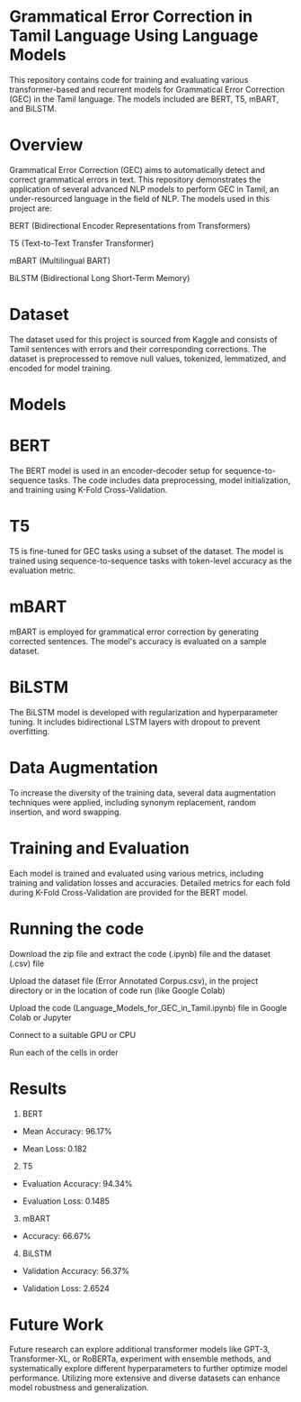 # Grammatical Error Correction in Tamil Language Using Language Models
This repository contains code for training and evaluating various transformer-based and recurrent models for Grammatical Error Correction (GEC) in the Tamil language. The models included are BERT, T5, mBART, and BiLSTM.

# Overview
Grammatical Error Correction (GEC) aims to automatically detect and correct grammatical errors in text. This repository demonstrates the application of several advanced NLP models to perform GEC in Tamil, an under-resourced language in the field of NLP. The models used in this project are:

BERT (Bidirectional Encoder Representations from Transformers)

T5 (Text-to-Text Transfer Transformer)

mBART (Multilingual BART)

BiLSTM (Bidirectional Long Short-Term Memory)

# Dataset
The dataset used for this project is sourced from Kaggle and consists of Tamil sentences with errors and their corresponding corrections. The dataset is preprocessed to remove null values, tokenized, lemmatized, and encoded for model training.

# Models
# BERT
The BERT model is used in an encoder-decoder setup for sequence-to-sequence tasks. The code includes data preprocessing, model initialization, and training using K-Fold Cross-Validation.
# T5
T5 is fine-tuned for GEC tasks using a subset of the dataset. The model is trained using sequence-to-sequence tasks with token-level accuracy as the evaluation metric.
# mBART
mBART is employed for grammatical error correction by generating corrected sentences. The model's accuracy is evaluated on a sample dataset.
# BiLSTM
The BiLSTM model is developed with regularization and hyperparameter tuning. It includes bidirectional LSTM layers with dropout to prevent overfitting.

# Data Augmentation
To increase the diversity of the training data, several data augmentation techniques were applied, including synonym replacement, random insertion, and word swapping.

# Training and Evaluation
Each model is trained and evaluated using various metrics, including training and validation losses and accuracies. Detailed metrics for each fold during K-Fold Cross-Validation are provided for the BERT model.

# Running the code

Download the zip file and extract the code (.ipynb) file and the dataset (.csv) file

Upload the dataset file (Error Annotated Corpus.csv), in the project directory or in the location of code run (like Google Colab)

Upload the code (Language_Models_for_GEC_in_Tamil.ipynb) file in Google Colab or Jupyter  

Connect to a suitable GPU or CPU

Run each of the cells in order

# Results

1. BERT

- Mean Accuracy: 96.17%

- Mean Loss: 0.182

2. T5

- Evaluation Accuracy: 94.34%

- Evaluation Loss: 0.1485

3. mBART

- Accuracy: 66.67%

4. BiLSTM

- Validation Accuracy: 56.37%

- Validation Loss: 2.6524

# Future Work
Future research can explore additional transformer models like GPT-3, Transformer-XL, or RoBERTa, experiment with ensemble methods, and systematically explore different hyperparameters to further optimize model performance. Utilizing more extensive and diverse datasets can enhance model robustness and generalization.


